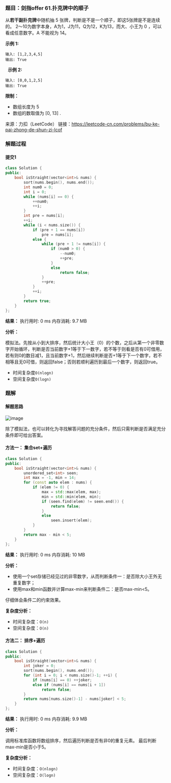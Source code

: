 ### 题目：剑指offer 61.扑克牌中的顺子
从**若干副扑克牌**中随机抽 5 张牌，判断是不是一个顺子，即这5张牌是不是连续的。
2～10为数字本身，A为1，J为11，Q为12，K为13，而大、小王为 0 ，可以看成任意数字。A 不能视为 14。 

**示例 1:**
```
输入: [1,2,3,4,5]
输出: True
```
 
**示例 2:**
```
输入: [0,0,1,2,5]
输出: True
```

**限制：**
- 数组长度为 5 
- 数组的数取值为 [0, 13] .

来源：力扣（LeetCode）
链接：https://leetcode-cn.com/problems/bu-ke-pai-zhong-de-shun-zi-lcof

### 解题过程
#### 提交1
```C++
class Solution {
public:
    bool isStraight(vector<int>& nums) {
        sort(nums.begin(), nums.end());
        int num0 = 0;
        int i = 0;
        while (nums[i] == 0) {
            ++num0;
            ++i;
        }
        int pre = nums[i];
        ++i;
        while (i < nums.size()) {
            if (pre + 1 == nums[i])
                pre = nums[i];
            else {
                while (pre + 1 != nums[i]) {
                    if (num0 > 0) {
                        --num0;
                        ++pre;
                    }
                    else
                        return false;
                }
                ++pre;
            }
            ++i;
        }
        return true;
    }
};
```
**结果：** 执行用时: 0 ms         内存消耗: 9.7 MB

**分析：**

模拟法。先按从小到大排序，然后统计大小王（0）的个数，之后从第一个非零数字开始循环，判断是否当前数字+1等于下一数字，若不等于则看是否有0可借用，
若有则0的数目减1，且当前数字+1，然后继续判断是否+1等于下一个数字，若不相等且无0可借，则返回false；否则若顺利遍历到最后一个数字，则返回true。
- 时间复杂度`O(nlogn)`
- 空间复杂度`O(logn)`


### 题解

#### 解题思路

![image](https://user-images.githubusercontent.com/41363767/167087946-1db3ee6d-0f36-4173-9b4a-c805997616f1.png)

除了模拟法，也可以转化为寻找解答问题的充分条件，然后只需判断是否满足充分条件即可给出答案。

#### 方法一： 集合set+遍历
```C++
class Solution {
public:
    bool isStraight(vector<int>& nums) {
        unordered_set<int> seen;
        int max = -1, min = 14;
        for (const auto elem : nums) {            
            if (elem != 0) {
                max = std::max(elem, max);
                min = std::min(elem, min);
                if (seen.find(elem) != seen.end()) {
                    return false;
                }
                else
                    seen.insert(elem);
            }   
        }
        return max - min < 5;
    }
};
```
**结果：** 执行用时: 0 ms            内存消耗: 10 MB

**分析：**

- 使用一个set存储已经见过的非零数字，从而判断条件一：是否除大小王外无重复数字；
- 使用max和min函数并计算max-min来判断条件二：是否max-min<5。

仔细体会条件二的约束效果。

**复杂度分析：**
- 时间复杂度：`O(n)`
- 空间复杂度：`O(n)`


#### 方法二： 排序+遍历
```C++
class Solution {
public:
    bool isStraight(vector<int>& nums) {
        int joker = 0;
        sort(nums.begin(), nums.end());
        for (int i = 0; i < nums.size()-1; ++i) {
            if (nums[i] == 0) ++joker;
            else if (nums[i] == nums[i + 1])
                return false;
        }
        return nums[nums.size()-1] - nums[joker] < 5;
    }
};
```
**结果：** 执行用时: 0 ms            内存消耗: 9.9 MB

**分析：**

调用标准库函数将数组排序，然后遍历判断是否有非0的重复元素。
最后判断max-min是否小于5。

**复杂度分析：**
- 时间复杂度：`O(nlogn)`
- 空间复杂度：`O(logn)`



